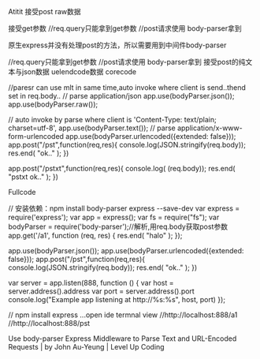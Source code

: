 Atitit 接受post raw数据


接受get参数
//req.query只能拿到get参数 //post请求使用 body-parser拿到

原生express并没有处理post的方法，所以需要用到中间件body-parser

//req.query只能拿到get参数 //post请求使用 body-parser拿到
接受post的纯文本与json数据  uelendcode数据
corecode


//paresr  can use mlt in same time,auto invoke where client is send..thend set in req.body..
// parse application/json
 app.use(bodyParser.json());
app.use(bodyParser.raw());

// auto invoke by parse where client is   'Content-Type: text/plain; charset=utf-8',
app.use(bodyParser.text());
// parse application/x-www-form-urlencoded
app.use(bodyParser.urlencoded({extended: false}));
app.post("/pst",function(req,res){
    console.log(JSON.stringify(req.body));
    res.end( "ok.." );
})



app.post("/pstxt",function(req,res){
    console.log( (req.body));
    res.end( "pstxt ok.." );
})




Fullcode


// 安装依赖：npm install body-parser express --save-dev
var express = require('express');
var app = express();
var fs = require("fs");
var bodyParser = require('body-parser');//解析,用req.body获取post参数
app.get('/a1', function (req, res) {
    res.end( "halo" );
});

app.use(bodyParser.json());
app.use(bodyParser.urlencoded({extended: false}));
app.post("/pst",function(req,res){
    console.log(JSON.stringify(req.body));
    res.end( "ok.." );
})

var server = app.listen(888, function () {
    var host = server.address().address
    var port = server.address().port
    console.log("Example app listening at http://%s:%s", host, port)
});

//  npm install express   ...open ide termnal view
//http://localhost:888/a1
//http://localhost:888/pst




Use body-parser Express Middleware to Parse Text and URL-Encoded Requests | by John Au-Yeung | Level Up Coding
